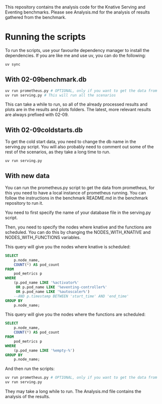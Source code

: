This repository contains the analysis code for the Knative Serving and Eventing benchmarks.
Please see Analysis.md for the analysis of results gathered from the benchmark.

# Running the scripts
To run the scripts, use your favourite dependency manager to install the dependencies.
If you are like me and use uv, you can do the following:
```bash
uv sync
```

## With 02-09benchmark.db
```bash
uv run prometheus.py # OPTIONAL, only if you want to get the data from prometheus
uv run serving.py # This will run all the scenarios
```
This can take a while to run, so all of the already processed results and plots are in the results and plots folders.
The latest, more relevant results are always prefixed with 02-09.

## With 02-09coldstarts.db
To get the cold start data, you need to change the db name in the serving.py script.
You will also probably need to comment out some of the rest of the scenarios, as they take a long time to run.
```bash
uv run serving.py
```

## With new data
You can run the prometheus.py script to get the data from prometheus, for this you need to have a local instance of prometheus running.
You can follow the instructions in the benchmark README.md in the benchmark repository to run it.

You need to first specify the name of your database file in the serving.py script.

Then, you need to specify the nodes where knative and the functions are scheduled.
You can do this by changing the NODES_WITH_KNATIVE and NODES_WITH_FUNCTIONS variables.

This query will give you the nodes where knative is scheduled:
```sql
SELECT 
    p.node_name,
    COUNT(*) AS pod_count
FROM 
    pod_metrics p
WHERE 
    (p.pod_name LIKE '%activator%' 
     OR p.pod_name LIKE '%eventing-controller%' 
     OR p.pod_name LIKE '%autoscaler%')
    --AND p.timestamp BETWEEN 'start_time' AND 'end_time'
GROUP BY 
    p.node_name;
```

This query will give you the nodes where the functions are scheduled:
```sql
SELECT 
    p.node_name,
    COUNT(*) AS pod_count
FROM 
    pod_metrics p
WHERE 
    (p.pod_name LIKE '%empty-%')
GROUP BY 
    p.node_name;
```


And then run the scripts:

```bash
uv run prometheus.py # OPTIONAL, only if you want to get the data from prometheus
uv run serving.py
```

They may take a long while to run.
The Analysis.md file contains the analysis of the results.